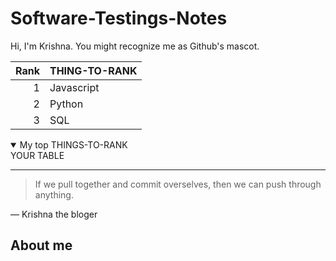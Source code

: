 # Software-Testings-Notes
Hi, I'm Krishna. You might recognize me as Github's mascot.


| Rank | THING-TO-RANK|
|------:|-------------|
|      1|Javascript   |
|      2|Python       |
|      3|SQL          |
 
<details open>
  <summary>My top THINGS-TO-RANK</summary>
  YOUR TABLE
</details>

---
> If we pull together and commit overselves, then we can push through anything.

— Krishna the bloger

## About me
<!-- TO DO: Add more details about me later -->

